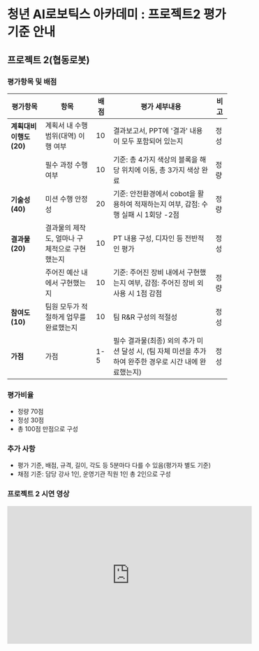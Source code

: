 # 청년 AI로보틱스 아카데미 : 프로젝트2 평가기준 안내



## 프로젝트 2(협동로봇) 

### 평가항목 및 배점

| 평가항목                | 항목                             | 배점 | 평가 세부내용                                                                                       | 비고 |
|-------------------------|----------------------------------|------|------------------------------------------------------------------------------------------------------|------|
| **계획대비 이행도 (20)** | 계획서 내 수행 범위(대역) 이행 여부 | 10   | 결과보고서, PPT에 '결과' 내용이 모두 포함되어 있는지                                                | 정성 |
|                         | 필수 과정 수행 여부                | 10   | 기준: 총 4가지 색상의 블록을 해당 위치에 이동, 총 3가지 색상 완료        | 정량 |
| **기술성 (40)**         | 미션 수행 안정성                     | 20   |  기준: 안전환경에서 cobot을 활용하여 적재하는지 여부, 감점: 수행 실패 시 1회당 -2점                                                                              | 정량 |
| **결과물 (20)**         | 결과물의 제작도, 얼마나 구체적으로 구현했는지 | 10   | PT 내용 구성, 디자인 등 전반적인 평가                                                                | 정성 |
|                         | 주어진 예산 내에서 구현했는지      | 10   | 기준: 주어진 장비 내에서 구현했는지 여부, 감점: 주어진 장비 외 사용 시 1점 감점                      | 정량 |
| **참여도 (10)**         | 팀원 모두가 적절하게 업무를 완료했는지 | 10   | 팀 R&R 구성의 적절성                                                                                 | 정성 |
| **가점**                | 가점                              | 1-5  | 필수 결과물(최종) 외의 추가 미션 달성 시, (팀 자체 미션을 추가하여 완주한 경우로 시간 내에 완료했는지) | 정성 |

### 평가비율

- 정량 70점
- 정성 30점
- 총 100점 만점으로 구성

### 추가 사항

- 평가 기준, 배점, 규격, 길이, 각도 등 5분마다 다를 수 있음(평가자 별도 기준)
- 채점 기준: 담당 강사 1인, 운영기관 직원 1인 총 2인으로 구성

### 프로젝트 2 시연 영상

<iframe width="560" height="315" src="https://youtu.be/ESS8nJtRiGk" frameborder="0" allow="accelerometer; autoplay; encrypted-media; gyroscope; picture-in-picture" allowfullscreen></iframe>

